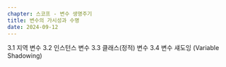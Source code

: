 ```yaml
---
chapter: 스코프 - 변수 생명주기
title: 변수의 가시성과 수명
date: 2024-09-12
---
```

3.1 지역 변수
3.2 인스턴스 변수
3.3 클래스(정적) 변수
3.4 변수 섀도잉 (Variable Shadowing)